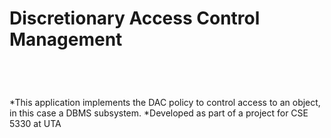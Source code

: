 # Discretionary Access Control Management
<code>
              <div class="sidebar-brand-icon rotate-n-15"><i class="fas fa-fingerprint"></i></div>
</code>

*This application implements the DAC policy to control access to an object, in this case a DBMS subsystem.
*Developed as part of a project for CSE 5330 at UTA
